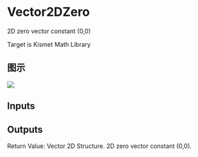 # Vector2DZero

2D zero vector constant (0,0)

Target is Kismet Math Library

## 图示

![]($-20221218-19590262.png)

## Inputs

## Outputs

Return Value: Vector 2D Structure. 2D zero vector constant (0,0).

